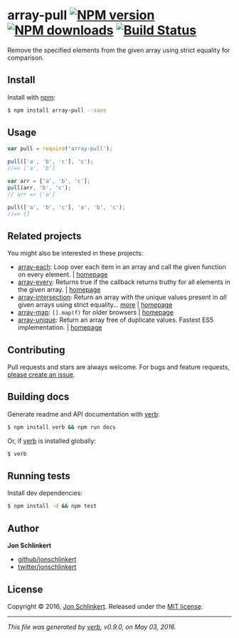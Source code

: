 # array-pull [![NPM version](https://img.shields.io/npm/v/array-pull.svg?style=flat)](https://www.npmjs.com/package/array-pull) [![NPM downloads](https://img.shields.io/npm/dm/array-pull.svg?style=flat)](https://npmjs.org/package/array-pull) [![Build Status](https://img.shields.io/travis/jonschlinkert/array-pull.svg?style=flat)](https://travis-ci.org/jonschlinkert/array-pull)

Remove the specified elements from the given array using strict equality for comparison.

## Install

Install with [npm](https://www.npmjs.com/):

```sh
$ npm install array-pull --save
```

## Usage

```js
var pull = require('array-pull');

pull(['a', 'b', 'c'], 'c');
//=> ['a', 'b']

var arr = ['a', 'b', 'c'];
pull(arr, 'b', 'c');
// arr => ['a']

pull(['a', 'b', 'c'], 'a', 'b', 'c');
//=> []
```

## Related projects

You might also be interested in these projects:

* [array-each](https://www.npmjs.com/package/array-each): Loop over each item in an array and call the given function on every element. | [homepage](https://github.com/jonschlinkert/array-each)
* [array-every](https://www.npmjs.com/package/array-every): Returns true if the callback returns truthy for all elements in the given array. | [homepage](https://github.com/jonschlinkert/array-every)
* [array-intersection](https://www.npmjs.com/package/array-intersection): Return an array with the unique values present in _all_ given arrays using strict equality… [more](https://www.npmjs.com/package/array-intersection) | [homepage](https://github.com/jonschlinkert/array-intersection)
* [array-map](https://www.npmjs.com/package/array-map): `[].map(f)` for older browsers | [homepage](https://github.com/substack/array-map)
* [array-unique](https://www.npmjs.com/package/array-unique): Return an array free of duplicate values. Fastest ES5 implementation. | [homepage](https://github.com/jonschlinkert/array-unique)

## Contributing

Pull requests and stars are always welcome. For bugs and feature requests, [please create an issue](https://github.com/jonschlinkert/array-pull/issues/new).

## Building docs

Generate readme and API documentation with [verb](https://github.com/verbose/verb):

```sh
$ npm install verb && npm run docs
```

Or, if [verb](https://github.com/verbose/verb) is installed globally:

```sh
$ verb
```

## Running tests

Install dev dependencies:

```sh
$ npm install -d && npm test
```

## Author

**Jon Schlinkert**

* [github/jonschlinkert](https://github.com/jonschlinkert)
* [twitter/jonschlinkert](http://twitter.com/jonschlinkert)

## License

Copyright © 2016, [Jon Schlinkert](https://github.com/jonschlinkert).
Released under the [MIT license](https://github.com/jonschlinkert/array-pull/blob/master/LICENSE).

***

_This file was generated by [verb](https://github.com/verbose/verb), v0.9.0, on May 03, 2016._